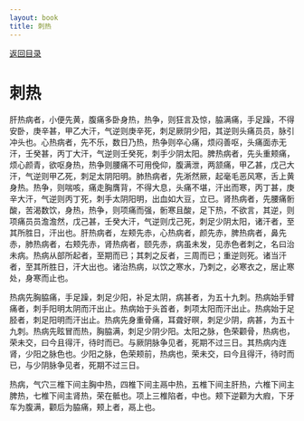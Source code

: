 ```yaml
---
layout: book
title: 刺热
---
```


[返回目录](./)

# 刺热

肝热病者，小便先黄，腹痛多卧身热，热争，则狂言及惊，脇满痛，手足躁，不得安卧，庚辛甚，甲乙大汗，气逆则庚辛死，刺足厥阴少阳，其逆则头痛员员，脉引冲头也。心热病者，先不乐，数日乃热，热争则卒心痛，烦闷善呕，头痛面赤无汗，壬癸甚，丙丁大汗，气逆则壬癸死，刺手少阴太阳。脾热病者，先头重颊痛，烦心颜青，欲呕身热，热争则腰痛不可用俛仰，腹满泄，两颔痛，甲乙甚，戊己大汗，气逆则甲乙死，刺足太阴阳明。肺热病者，先淅然厥，起毫毛恶风寒，舌上黄身热。热争，则喘咳，痛走胸膺背，不得大息，头痛不堪，汗出而寒，丙丁甚，庚辛大汗，气逆则丙丁死，刺手太阴阳明，出血如大豆，立已。肾热病者，先腰痛䯒酸，苦渴数饮，身热，热争，则项痛而强，䯒寒且酸，足下热，不欲言，其逆，则项痛员员澹澹然，戊己甚，壬癸大汗，气逆则戊己死，刺足少阴太阳，诸汗者，至其所胜日，汗出也。肝热病者，左颊先赤，心热病者，颜先赤，脾热病者，鼻先赤，肺热病者，右颊先赤，肾热病者，颐先赤，病虽未发，见赤色者刺之，名曰治未病。热病从部所起者，至期而已；其刺之反者，三周而已；重逆则死。诸当汗者，至其所胜日，汗大出也。诸治热病，以饮之寒水，乃刺之，必寒衣之，居止寒处，身寒而止也。

热病先胸脇痛，手足躁，刺足少阳，补足太阴，病甚者，为五十九刺。热病始手臂痛者，刺手阳明太阴而汗出止。热病始于头首者，刺项太阳而汗出止。热病始于足胫者，刺足阳明而汗出止。热病先身重骨痛，耳聋好暝，刺足少阴，病甚，为五十九刺。热病先眩冒而热，胸脇满，刺足少阴少阳。太阳之脉，色荣颧骨，热病也，荣未交，曰今且得汗，待时而已。与厥阴脉争见者，死期不过三日。其热病内连肾，少阳之脉色也。少阳之脉，色荣颊前，热病也，荣未交，曰今且得汗，待时而已，与少阴脉争见者，死期不过三日。

热病，气穴三椎下间主胸中热，四椎下间主鬲中热，五椎下间主肝热，六椎下间主脾热，七椎下间主肾热，荣在骶也。项上三椎陷者，中也。颊下逆颧为大瘕，下牙车为腹满，颧后为脇痛，颊上者，鬲上也。

